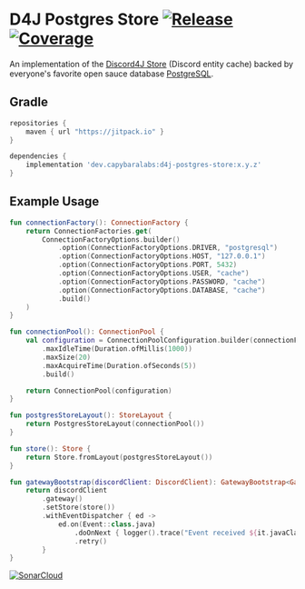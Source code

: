 # D4J Postgres Store [![Release](https://jitpack.io/v/dev.capybaralabs/d4j-postgres-store.svg?style=flat-square)](https://jitpack.io/#dev.capybaralabs/d4j-postgres-store) [![Coverage](https://img.shields.io/sonar/coverage/dev.capybaralabs.d4j.store.postgres:d4j-postgres-store?server=https%3A%2F%2Fsonarcloud.io&style=flat-square)](https://sonarcloud.io/summary/overall?id=dev.capybaralabs.d4j.store.postgres%3Ad4j-postgres-store)

An implementation of
the [Discord4J Store](https://github.com/Discord4J/Discord4J/tree/master/common/src/main/java/discord4j/common/store/api/layout)
(Discord entity cache)
backed by everyone's favorite open sauce database [PostgreSQL](https://www.postgresql.org/).

## Gradle

```groovy
repositories {
	maven { url "https://jitpack.io" }
}

dependencies {
	implementation 'dev.capybaralabs:d4j-postgres-store:x.y.z'
}
 ```

## Example Usage

```kotlin
fun connectionFactory(): ConnectionFactory {
    return ConnectionFactories.get(
        ConnectionFactoryOptions.builder()
            .option(ConnectionFactoryOptions.DRIVER, "postgresql")
            .option(ConnectionFactoryOptions.HOST, "127.0.0.1")
            .option(ConnectionFactoryOptions.PORT, 5432)
            .option(ConnectionFactoryOptions.USER, "cache")
            .option(ConnectionFactoryOptions.PASSWORD, "cache")
            .option(ConnectionFactoryOptions.DATABASE, "cache")
            .build()
    )
}

fun connectionPool(): ConnectionPool {
    val configuration = ConnectionPoolConfiguration.builder(connectionFactory())
        .maxIdleTime(Duration.ofMillis(1000))
        .maxSize(20)
        .maxAcquireTime(Duration.ofSeconds(5))
        .build()

    return ConnectionPool(configuration)
}

fun postgresStoreLayout(): StoreLayout {
    return PostgresStoreLayout(connectionPool())
}

fun store(): Store {
    return Store.fromLayout(postgresStoreLayout())
}

fun gatewayBootstrap(discordClient: DiscordClient): GatewayBootstrap<GatewayOptions> {
    return discordClient
        .gateway()
        .setStore(store())
        .withEventDispatcher { ed ->
            ed.on(Event::class.java)
                .doOnNext { logger().trace("Event received ${it.javaClass.simpleName}") }
                .retry()
        }
}
```

[![SonarCloud](https://sonarcloud.io/images/project_badges/sonarcloud-black.svg)](https://sonarcloud.io/dashboard?id=dev.capybaralabs.d4j.store.postgres%3Ad4j-postgres-store)
